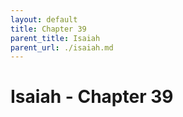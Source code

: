 ```yaml
---
layout: default
title: Chapter 39
parent_title: Isaiah
parent_url: ./isaiah.md
---
```


# Isaiah - Chapter 39
